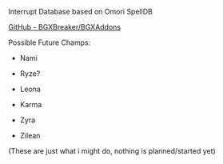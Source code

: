 Interrupt Database based on Omori SpellDB

[GitHub - BGXBreaker/BGXAddons](https://github.com/BGXBreaker/BGXAddons)

Possible Future Champs: 

- Nami

- Ryze?

- Leona

- Karma

- Zyra

- Zilean

(These are just what i might do, nothing is planned/started yet)
